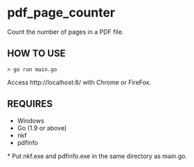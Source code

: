 # pdf_page_counter

Count the number of pages in a PDF file.

## HOW TO USE

```
> go run main.go
```

Access http://localhost:8/ with Chrome or FireFox.

## REQUIRES

- Windows
- Go (1.9 or above)
- nkf
- pdfinfo

\* Put nkf.exe and pdfinfo.exe in the same directory as main.go.
